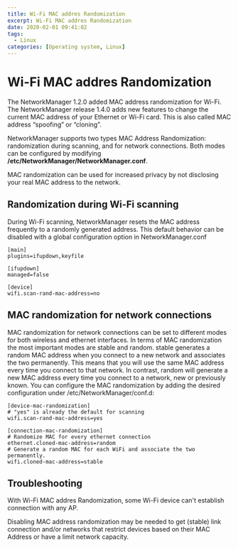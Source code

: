 ```yaml
---
title: Wi-Fi MAC addres Randomization
excerpt: Wi-Fi MAC addres Randomization
date: 2020-02-01 09:41:02
tags:
  - Linux
categories: [Operating system, Linux]
---
```


# Wi-Fi MAC addres Randomization

The NetworkManager 1.2.0 added MAC address randomization for Wi-Fi. The NetworkManager release 1.4.0 adds new features to change the current MAC address of your Ethernet or Wi-Fi card. This is also called MAC address “spoofing” or “cloning”.

NetworkManager supports two types MAC Address Randomization: randomization during scanning, and for network connections. Both modes can be configured by modifying **/etc/NetworkManager/NetworkManager.conf**.

MAC randomization can be used for increased privacy by not disclosing your real MAC address to the network.

## Randomization during Wi-Fi scanning

During Wi-Fi scanning, NetworkManager resets the MAC address frequently to a randomly generated address. This default behavior can be disabled with a global configuration option in NetworkManager.conf

```
[main]
plugins=ifupdown,keyfile

[ifupdown]
managed=false

[device]
wifi.scan-rand-mac-address=no
```

## MAC randomization for network connections

MAC randomization for network connections can be set to different modes for both wireless and ethernet interfaces. In terms of MAC randomization the most important modes are stable and random. stable generates a random MAC address when you connect to a new network and associates the two permanently. This means that you will use the same MAC address every time you connect to that network. In contrast, random will generate a new MAC address every time you connect to a network, new or previously known. You can configure the MAC randomization by adding the desired configuration under /etc/NetworkManager/conf.d:

```
[device-mac-randomization]
# "yes" is already the default for scanning
wifi.scan-rand-mac-address=yes

[connection-mac-randomization]
# Randomize MAC for every ethernet connection
ethernet.cloned-mac-address=random
# Generate a random MAC for each WiFi and associate the two permanently.
wifi.cloned-mac-address=stable
```

## Troubleshooting

With Wi-Fi MAC addres Randomization, some Wi-Fi device can't establish connection with any AP.

Disabling MAC address randomization may be needed to get (stable) link connection and/or networks that restrict devices based on their MAC Address or have a limit network capacity.
